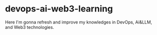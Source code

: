 # devops-ai-web3-learning
Here I'm gonna refresh and improve my knowledges in DevOps, Ai&amp;LLM, and Web3 technologies.
